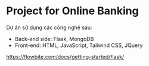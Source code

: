 # Project for Online Banking
Dự án sử dụng các công nghệ sau:
- Back-end side: Flask, MongoDB
- Front-end: HTML, JavaScript, Tailwind CSS, JQuery

https://flowbite.com/docs/getting-started/flask/
